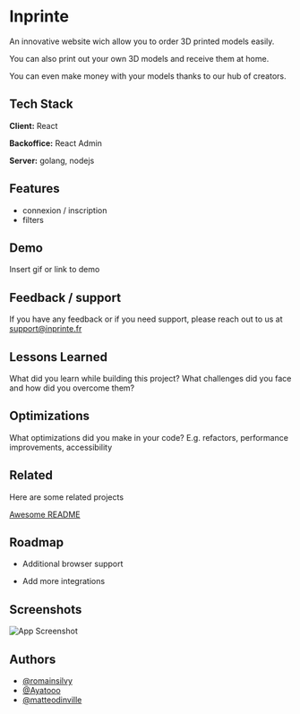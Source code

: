 # Inprinte 

An innovative website wich allow you to order 3D printed models easily. 

You can also print out your own 3D models and receive them at home.

You can even make money with your models thanks to our hub of creators.




## Tech Stack

**Client:** React

**Backoffice:** React Admin

**Server:** golang, nodejs


## Features

- connexion / inscription
- filters


## Demo

Insert gif or link to demo


## Feedback / support

If you have any feedback or if you need support, please reach out to us at support@inprinte.fr


## Lessons Learned

What did you learn while building this project? What challenges did you face and how did you overcome them?


## Optimizations

What optimizations did you make in your code? E.g. refactors, performance improvements, accessibility


## Related

Here are some related projects

[Awesome README](https://github.com/matiassingers/awesome-readme)


## Roadmap

- Additional browser support

- Add more integrations


## Screenshots

![App Screenshot](https://via.placeholder.com/468x300?text=App+Screenshot+Here)


## Authors

- [@romainsilvy](https://github.com/romainsilvy)
- [@Ayatooo](https://github.com/Ayatooo)
- [@matteodinville](https://github.com/matteodinville)


